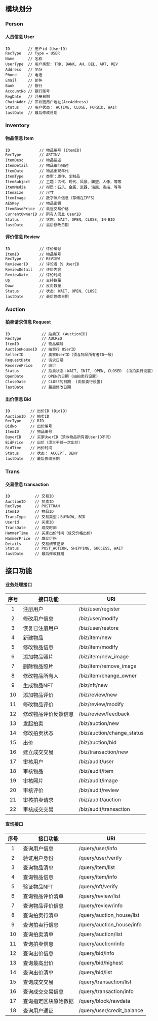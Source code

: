 ## 模块划分



### Person

#### 人员信息 User
```
ID        // 用户id (UserID)
RecType   // Type = USER
Name      // 名称
UserType  // 用户类型: TRD, BANK, AH, DEL, ART, REV
Address   // 地址
Phone     // 电话
Email     // 邮件
Bank      // 银行
AccountNo // 银行账号
RegDate   // 注册日期
ChainAddr // 区块链用户地址(AccAddress)
Status    // 用户状态： ACTIVE, CLOSE, FORBID, WAIT
lastDate  // 最后修改日期
```



### Inventory

#### 物品信息 Item
```
ID             // 物品编号 (ItemID)
RecType        // ARTINV
ItemDesc       // 物品描述
ItemDetail     // 物品细节描述
ItemDate       // 物品出现年代
ItemType       // 类型：原作、复制品
ItemSubject    // 主题：古代、现代、风景、雕塑、人像，等等
ItemMedia      // 材质：石头、金属、瓷器、油画、素描、等等
ItemSize       // 尺寸
ItemImage      // 数字照片信息（存储在IPFS）
AESKey         // 物品密钥
ItemBasePrice  // 最近交易价格
CurrentOwnerID // 所有人信息 UserID
Status         // 状态: WAIT, OPEN, CLOSE, IN-BID 
lastDate       // 最后修改日期
```

#### 评价信息 Review

```
ID             // 评价编号
ItemID         // 物品编号
RecType        // REVIEW
ReviewerID     // 评论者 的 UserID
ReviewDetail   // 评价内容
ReviewDate     // 评论时间
Up             // 支持数量
Down           // 反对数量
Status         // 状态: WAIT, OPEN, CLOSE
lastDate       // 最后修改日期
```



### Auction

#### 拍卖请求信息 Request
```
ID              // 拍卖ID (AuctionID)
RecType         // AUCREQ
ItemID          // 物品编号
AuctionHouseID  // 拍卖行 USerID
SellerID        // 卖家UserID（须与物品所有者ID一致）
RequestDate     // 请求日期
ReservePrice    // 底价
Status          // 拍卖状态：WAIT, INIT, OPEN, CLOSED  (由拍卖行设置)
OpenDate        // OPEN的日期 (由拍卖行设置)
CloseDate       // CLOSE的日期  (由拍卖行设置)
lastDate        // 最后修改日期
```

#### 出价信息 Bid
```
ID         // 出价ID (BidID)
AuctionID  // 拍卖ID
RecType    // BID
BidNo      // 出价编号
ItemID     // 物品编号
BuyerID    // 买家UserID（须与物品所有者UserID不同）
BidPrice   // 出价（须大于前一次出价）
BidTime    // 出价时间
Status     // 状态： ACCEPT, DENY
lastDate   // 最后修改日期
```





### Trans

#### 交易信息 transaction
```
ID           // 交易ID
AuctionID    // 拍卖ID
RecType      // POSTTRAN
ItemID       // 物品ID
TransType    // 交易类型：BUYNOW, BID
UserId       // 买家ID
TransDate    // 成交时间
HammerTime   // 买家出价时间（成交价格出价）
HammerPrice  // 成交价格
Details      // 交易细节记录
Status       // POST_ACTION, SHIPPING, SUCCESS, WAIT
lastDate     // 最后修改日期
```







## 接口功能



#### 业务处理接口


| 序号 | 接口功能             | URI                        |
| :--: | -------------------- | -------------------------- |
|  1   | 注册用户             | /biz/user/register         |
|  2   | 修改用户信息         | /biz/user/modify           |
|  3   | 恢复已注册用户       | /biz/user/restore          |
|  4   | 新建物品             | /biz/item/new              |
|  5   | 修改物品信息         | /biz/item/modify           |
|  6   | 添加物品照片         | /biz/item/new_image        |
|  7   | 删除物品照片         | /biz/item/remove_image     |
|  8   | 修改物品所有人       | /biz/item/change_owner     |
|  9   | 生成物品NFT          | /biz/nft/new               |
|  10  | 添加物品评价         | /biz/review/new            |
|  11  | 修改物品评价         | /biz/review/modify         |
|  12  | 修改物品评价反馈信息 | /biz/review/feedback       |
|  13  | 发起拍卖             | /biz/auction/new           |
|  14  | 修改拍卖状态         | /biz/auction/change_status |
|  15  | 出价                 | /biz/auction/bid           |
|  16  | 建立成交交易         | /biz/transaction/new       |
|  17  | 审核用户             | /biz/audit/user            |
|  18  | 审核物品             | /biz/audit/item            |
|  19  | 审核照片             | /biz/audit/image           |
|  20  | 审核评价             | /biz/audit/review          |
|  21  | 审核拍卖请求         | /biz/audit/auction         |
|  22  | 审核成交交易         | /biz/audit/transaction     |



#### 查询接口

| 序号 | 接口功能             | URI                        |
| :--: | -------------------- | -------------------------- |
|  1   | 查询用户信息         | /query/user/info           |
|  2   | 验证用户身份         | /query/user/verify         |
|  3   | 查询物品清单         | /query/item/list           |
|  4   | 查询物品信息         | /query/item/info           |
|  5   | 验证物品NFT          | /query/nft/verify          |
|  6   | 查询物品评价清单     | /query/review/list         |
|  7   | 查询物品评价信息     | /query/review/info         |
|  8   | 查询拍卖行清单       | /query/auction_house/list  |
|  9   | 查询拍卖行信息       | /query/auction_house/info  |
|  10  | 查询拍卖清单         | /query/auction/list        |
|  11  | 查询拍卖信息         | /query/auction/info        |
|  12  | 查询出价信息         | /query/bid/info            |
|  13  | 查询最高出价         | /query/bid/highest         |
|  14  | 查询出价清单         | /query/bid/list            |
|  15  | 查询成交交易         | /query/transaction/list    |
|  16  | 查询成交交易信息     | /query/transaction/info    |
|  17  | 查询指定区块原始数据 | /query/block/rawdata       |
|  18  | 查询用户通证         | /query/user/credit_balance |



